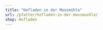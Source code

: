 ```yaml
---
title: "Hofladen in der Moosmühle"
url: /pfatter/hofladen-in-der-moosmuehle/
shop: Hofladen
---
```

